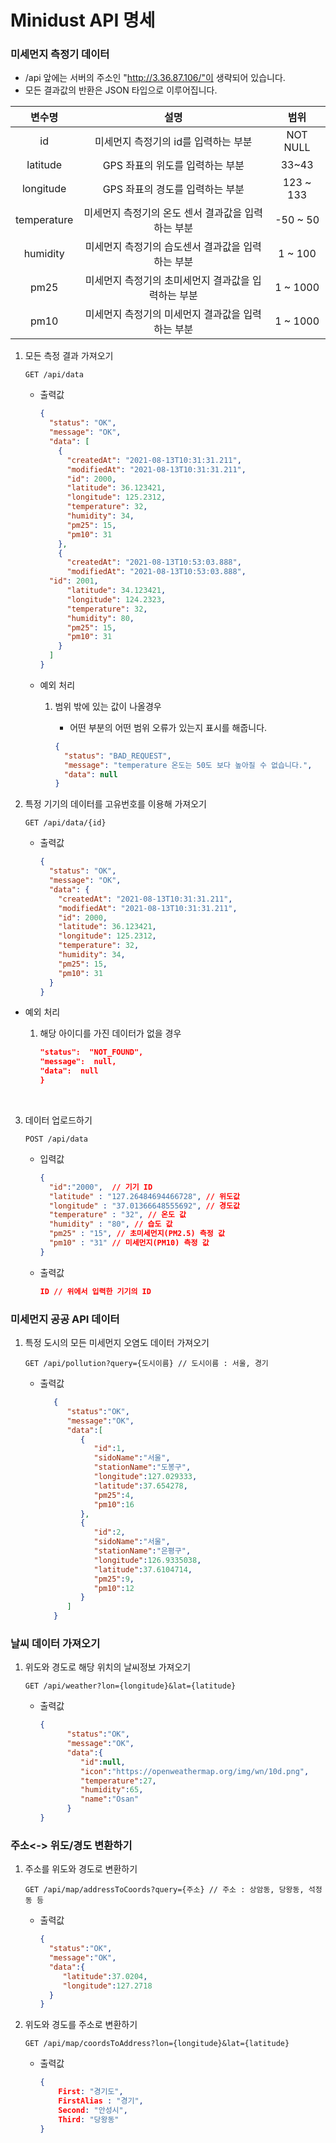 # Minidust API 명세

### 미세먼지 측정기 데이터

- /api 앞에는 서버의 주소인 "http://3.36.87.106/"이 생략되어 있습니다.
- 모든 결과값의 반환은 JSON 타입으로 이루어집니다.

|   변수명    |                        설명                         |   범위    |
| :---------: | :-------------------------------------------------: | :-------: |
|     id      |        미세먼지 측정기의 id를 입력하는 부분         | NOT NULL  |
|  latitude   |           GPS 좌표의 위도를 입력하는 부분           |   33~43   |
|  longitude  |           GPS 좌표의 경도를 입력하는 부분           | 123 ~ 133 |
| temperature | 미세먼지 측정기의 온도 센서 결과값을 입력하는 부분  | -50 ~ 50  |
|  humidity   |  미세먼지 측정기의 습도센서 결과값을 입력하는 부분  |  1 ~ 100  |
|    pm25     | 미세먼지 측정기의 초미세먼지 결과값을 입력하는 부분 | 1 ~ 1000  |
|    pm10     |  미세먼지 측정기의 미세먼지 결과값을 입력하는 부분  | 1 ~ 1000  |

1. 모든 측정 결과 가져오기
    ```http
    GET /api/data
    ```

    - 출력값
        ```json
        {
          "status": "OK",
          "message": "OK",
          "data": [
            {
              "createdAt": "2021-08-13T10:31:31.211",
              "modifiedAt": "2021-08-13T10:31:31.211",
              "id": 2000,
              "latitude": 36.123421,
              "longitude": 125.2312,
              "temperature": 32,
              "humidity": 34,
              "pm25": 15,
              "pm10": 31
            },
            {
              "createdAt": "2021-08-13T10:53:03.888",
              "modifiedAt": "2021-08-13T10:53:03.888",
          "id": 2001,
              "latitude": 34.123421,
              "longitude": 124.2323,
              "temperature": 32,
              "humidity": 80,
              "pm25": 15,
              "pm10": 31
            }
          ]
        }
        ```

    - 예외 처리

        1. 범위 밖에 있는 값이 나올경우

            - 어떤 부분의 어떤 범위 오류가 있는지 표시를 해줍니다.

           ```json
           {
             "status": "BAD_REQUEST",
             "message": "temperature 온도는 50도 보다 높아질 수 없습니다.",
             "data": null
           }
           ```

2. 특정 기기의 데이터를 고유번호를 이용해 가져오기
   ```http
   GET /api/data/{id}
   ```

    - 출력값

      ```json
      {
        "status": "OK",
        "message": "OK",
        "data": {
          "createdAt": "2021-08-13T10:31:31.211",
          "modifiedAt": "2021-08-13T10:31:31.211",
          "id": 2000,
          "latitude": 36.123421,
          "longitude": 125.2312,
          "temperature": 32,
          "humidity": 34,
          "pm25": 15,
          "pm10": 31
        }
      }
      ```


- 예외 처리
    1. 해당 아이디를 가진 데이터가 없을 경우
       ```json {  
       "status":  "NOT_FOUND",  
       "message":  null,  
       "data":  null  
       }
       ```

       ​

3. 데이터 업로드하기
   ```http
   POST /api/data
   ```

    - 입력값
      ```json
      {
        "id":"2000",  // 기기 ID
        "latitude" : "127.26484694466728", // 위도값
        "longitude" : "37.01366648555692", // 경도값
        "temperature" : "32", // 온도 값
        "humidity" : "80", // 습도 값
        "pm25" : "15", // 초미세먼지(PM2.5) 측정 값
        "pm10" : "31" // 미세먼지(PM10) 측정 값
      }
      ```

   - 출력값

     ```json
     ID // 위에서 입력한 기기의 ID
     ```



### 미세먼지 공공 API 데이터

1. 특정 도시의 모든 미세먼지 오염도 데이터 가져오기

      ```http
      GET /api/pollution?query={도시이름} // 도시이름 : 서울, 경기
      ```

    - 출력값

         ```json
            {
               "status":"OK",
               "message":"OK",
               "data":[
                  {
                     "id":1,
                     "sidoName":"서울",
                     "stationName":"도봉구",
                     "longitude":127.029333,
                     "latitude":37.654278,
                     "pm25":4,
                     "pm10":16
                  },
                  {
                     "id":2,
                     "sidoName":"서울",
                     "stationName":"은평구",
                     "longitude":126.9335038,
                     "latitude":37.6104714,
                     "pm25":9,
                     "pm10":12
                  }
               ]
            }
         ```



### 날씨 데이터 가져오기

1. 위도와 경도로 해당 위치의 날씨정보 가져오기

   ```HTTP
   GET /api/weather?lon={longitude}&lat={latitude}
   ```

    - 출력값
      ```json
      {
            "status":"OK",
            "message":"OK",
            "data":{
               "id":null,
               "icon":"https://openweathermap.org/img/wn/10d.png",
               "temperature":27,
               "humidity":65,
               "name":"Osan"
            }
      }
       ```

### 주소<-> 위도/경도 변환하기

1. 주소를 위도와 경도로 변환하기

   ```http
   GET /api/map/addressToCoords?query={주소} // 주소 : 상암동, 당왕동, 석정동 등
   ```

   - 출력값

     ```json
	 {
	   "status":"OK",
	   "message":"OK",
	   "data":{
	      "latitude":37.0204,
	      "longitude":127.2718
	   }
	 }
     ```

2. 위도와 경도를 주소로 변환하기

   ```http
   GET /api/map/coordsToAddress?lon={longitude}&lat={latitude}
   ```

   - 출력값

     ```json
     {
         First: "경기도",
         FirstAlias : "경기",
         Second: "안성시",
         Third: "당왕동"
     }
     ```